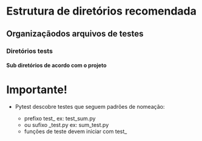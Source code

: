 # Estrutura de diretórios recomendada

## Organizaçãodos arquivos de testes
### Diretórios tests
#### Sub diretórios de acordo com o projeto

# Importante!

- Pytest descobre testes que seguem padrões de nomeação:
  
  * prefixo test_ 
  ex: test_sum.py
  * ou sufixo _test.py
  ex: sum_test.py
  * funções de teste devem iniciar com test_